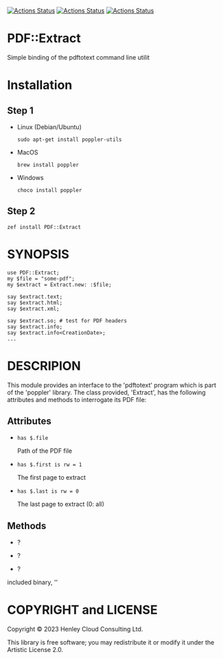[![Actions Status](https://github.com/librasteve/raku-PDF-Extract/workflows/linux/badge.svg)](https://github.com/librasteve/raku-PDF-Extract/actions) [![Actions Status](https://github.com/librasteve/raku-PDF-Extract/workflows/macos/badge.svg)](https://github.com/librasteve/raku-PDF-Extract/actions) [![Actions Status](https://github.com/librasteve/raku-PDF-Extract/workflows/windows/badge.svg)](https://github.com/librasteve/raku-PDF-Extract/actions)

PDF::Extract
============

Simple binding of the pdftotext command line utilit

Installation
============

Step 1 
-------

  * Linux (Debian/Ubuntu)

    `sudo apt-get install poppler-utils`

  * MacOS

    `brew install poppler`

  * Windows

    `choco install poppler`

Step 2
------

`zef install PDF::Extract`

SYNOPSIS
========

    use PDF::Extract;
    my $file = "some-pdf";
    my $extract = Extract.new: :$file;

    say $extract.text;
    say $extract.html;
    say $extract.xml;

    say $extract.so; # test for PDF headers
    say $extract.info;
    say $extract.info<CreationDate>;
    ...

DESCRIPION
==========

This module provides an interface to the 'pdftotext' program which is part of the 'poppler' library. The class provided, 'Extract', has the following attributes and methods to interrogate its PDF file:

Attributes
----------

  * `has $.file`

    Path of the PDF file

  * `has $.first is rw = 1`

    The first page to extract

  * `has $.last is rw = 0`

    The last page to extract (0: all)

Methods
-------

  * ?

  * ?

  * ?

included binary, ''

COPYRIGHT and LICENSE
=====================

Copyright © 2023 Henley Cloud Consulting Ltd.

This library is free software; you may redistribute it or modify it under the Artistic License 2.0.

